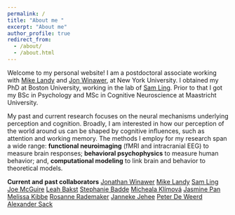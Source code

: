 ```yaml
---
permalink: /
title: "About me "
excerpt: "About me"
author_profile: true
redirect_from: 
  - /about/
  - /about.html
---
```


Welcome to my personal website! I am a postdoctoral associate working with [Mike Landy](https://wp.nyu.edu/landylab/) and [Jon Winawer](https://wp.nyu.edu/winawerlab/), at New York University. I obtained my PhD at Boston University, working in the lab of [Sam Ling](https://sites.bu.edu/vision/). Prior to that I got my BSc in Psychology and MSc in Cognitive Neuroscience at Maastricht University. 

My past and current research focuses on the neural mechanisms underlying perception and cognition. Broadly, I am interested in how our perception of the world around us can be shaped by cognitive influences, such as attention and working memory. The methods I employ for my research span a wide range: **functional neuroimaging** (fMRI and intracranial EEG) to measure brain responses; **behavioral psychophysics** to measure human behavior; and, **computational modeling** to link brain and behavior to theoretical models. 


**Current and past collaborators** 
[Jonathan Winawer](https://wp.nyu.edu/winawerlab/)
[Mike Landy](https://wp.nyu.edu/landylab/)
[Sam Ling](https://sites.bu.edu/vision/)
[Joe McGuire](https://sites.bu.edu/cdlab/)
[Leah Bakst](https://leahbakst.com/)
[Stephanie Badde](https://sites.tufts.edu/multisensory/)
[Micheala Klímová](https://sites.bu.edu/vision/profile/michaela-klimova/)
[Jasmine Pan](https://sites.bu.edu/vision/profile/jasmine-pan/)
[Melissa Kibbe](https://www.bu.edu/cdl/developing-minds-lab/)
[Rosanne Rademaker](https://www.rademakerlab.com/)
[Janneke Jehee](http://www.jeheelab.org/)
[Peter De Weerd](http://www.deweerdlab.com/)
[Alexander Sack](https://www.maastrichtuniversity.nl/a.sack)
